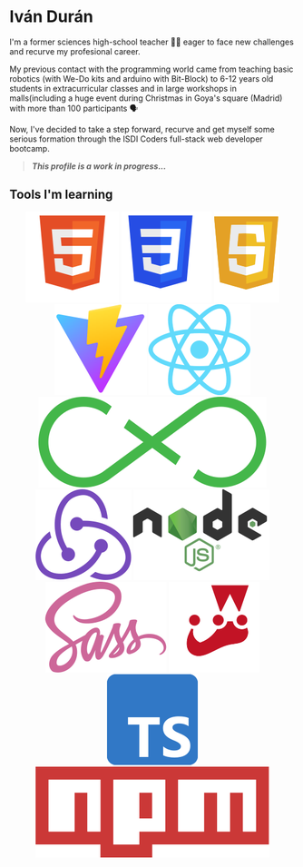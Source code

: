 # Iván Durán

I'm a former sciences high-school teacher :man_teacher: eager to face new challenges and recurve my profesional career.

My previous contact with the programming world came from teaching basic robotics (with We-Do kits and arduino with Bit-Block)
to 6-12 years old students in extracurricular classes and in large workshops in malls(including a huge event during Christmas in Goya's square (Madrid) with more than 100 participants :speaking_head:

Now, I've decided to take a step forward, recurve and get myself some serious formation through the ISDI Coders full-stack web developer bootcamp.

> **_This profile is a work in progress..._**

## Tools I'm learning

<div align = "center">

![HTML5](./assets/images/HTML5Logo.svg) ![CSS3](./assets/images/CSSLogo.svg) ![Javascript](./assets/images/JSLogo.svg) ![Vite](./assets/images/ViteLogo.svg)  ![React](./assets/images/ReactLogo.svg) ![Flux](./assets/images/FluxLogo.svg)  ![Redux](./assets/images/ReduxLogo.svg) ![Node.js](./assets/images/NodeLogo.svg)   ![Sass](./assets/images/SassLogo.svg)   ![Jest](./assets/images/JestLogo.svg) ![Typescript](./assets/images/TSLogo.svg) ![npm](./assets/images/NpmLogo.svg)

</div>
